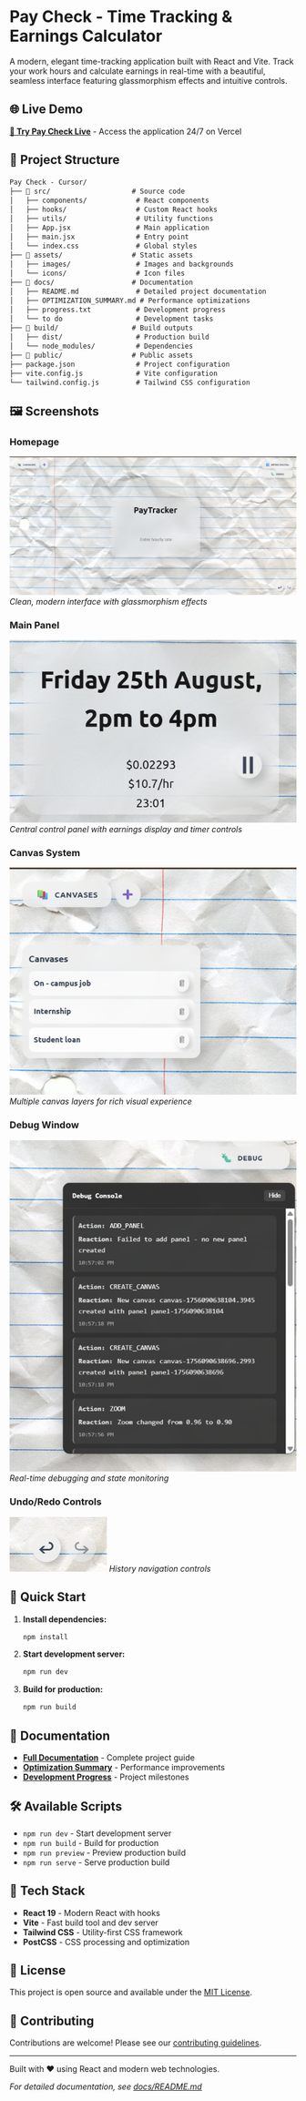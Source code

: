 # Pay Check - Time Tracking & Earnings Calculator

A modern, elegant time-tracking application built with React and Vite. Track your work hours and calculate earnings in real-time with a beautiful, seamless interface featuring glassmorphism effects and intuitive controls.

## 🌐 Live Demo

**[🚀 Try Pay Check Live](https://pay-check-lilac.vercel.app/)** - Access the application 24/7 on Vercel

## 📁 Project Structure

```
Pay Check - Cursor/
├── 📁 src/                    # Source code
│   ├── components/            # React components
│   ├── hooks/                 # Custom React hooks
│   ├── utils/                 # Utility functions
│   ├── App.jsx                # Main application
│   ├── main.jsx               # Entry point
│   └── index.css              # Global styles
├── 📁 assets/                 # Static assets
│   ├── images/                # Images and backgrounds
│   └── icons/                 # Icon files
├── 📁 docs/                   # Documentation
│   ├── README.md              # Detailed project documentation
│   ├── OPTIMIZATION_SUMMARY.md # Performance optimizations
│   ├── progress.txt           # Development progress
│   └── to do                  # Development tasks
├── 📁 build/                  # Build outputs
│   ├── dist/                  # Production build
│   └── node_modules/          # Dependencies
├── 📁 public/                 # Public assets
├── package.json               # Project configuration
├── vite.config.js             # Vite configuration
└── tailwind.config.js         # Tailwind CSS configuration
```

## 🖼️ Screenshots

### Homepage
![Homepage](assets/images/screenshots/homepage.png)
*Clean, modern interface with glassmorphism effects*

### Main Panel
![Panel](assets/images/screenshots/Panel.png)
*Central control panel with earnings display and timer controls*

### Canvas System
![Canvases](assets/images/screenshots/Canvases.png)
*Multiple canvas layers for rich visual experience*

### Debug Window
![Debug Window](assets/images/screenshots/Debug-window.png)
*Real-time debugging and state monitoring*

### Undo/Redo Controls
![Undo/Redo](assets/images/screenshots/undo-redo.png)
*History navigation controls*

## 🚀 Quick Start

1. **Install dependencies:**
   ```bash
   npm install
   ```

2. **Start development server:**
   ```bash
   npm run dev
   ```

3. **Build for production:**
   ```bash
   npm run build
   ```

## 📖 Documentation

- **[Full Documentation](docs/README.md)** - Complete project guide
- **[Optimization Summary](docs/OPTIMIZATION_SUMMARY.md)** - Performance improvements
- **[Development Progress](docs/progress.txt)** - Project milestones

## 🛠️ Available Scripts

- `npm run dev` - Start development server
- `npm run build` - Build for production
- `npm run preview` - Preview production build
- `npm run serve` - Serve production build

## 🔧 Tech Stack

- **React 19** - Modern React with hooks
- **Vite** - Fast build tool and dev server
- **Tailwind CSS** - Utility-first CSS framework
- **PostCSS** - CSS processing and optimization

## 📄 License

This project is open source and available under the [MIT License](LICENSE).

## 🤝 Contributing

Contributions are welcome! Please see our [contributing guidelines](docs/README.md#contributing).

---

Built with ❤️ using React and modern web technologies.

*For detailed documentation, see [docs/README.md](docs/README.md)*
